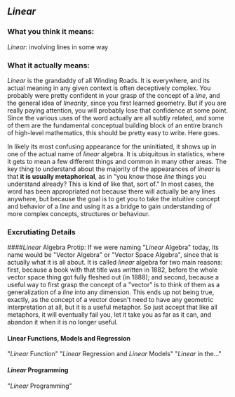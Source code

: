 ## _Linear_

### What you think it means:
_Linear_: involving lines in some way 

### What it actually means:
_Linear_ is the grandaddy of all Winding Roads. It is everywhere,
and its actual meaning in any given context is often deceptively complex. 
You probably were pretty confident in your grasp of the concept of a _line_,
and the general idea of _linearity_, since you first learned geometry. But
if you are really paying attention, you will probably lose
that confidence at some point. Since the various uses of the word 
actually are all subtly related, and some of them are the fundamental
conceptual building block of an entire branch of high-level mathematics, 
this should be pretty easy to write. Here goes.

In likely its most confusing appearance for the uninitiated, it shows up in 
one of the actual name of _linear_ algebra. It is ubiquitous in statistics,
where it gets to mean a few different things and common in many other areas.
The key thing to understand about the majority of the appearances of
_linear_ is that __it is usually metaphorical__, as in "you know those _line_
things you understand already? This is kind of like that, sort of."
In most cases, the word has been appropriated not because there will actually
be any lines anywhere, but because the goal is to get you to
take the intuitive concept and behavior of a _line_ and using it as a bridge 
to gain understanding of more complex concepts, structures or behaviour.

### Excrutiating Details
####_Linear_ Algebra
Protip: If we were naming "_Linear_ Algebra" today, its name would be
"Vector Algebra" or "Vector Space Algebra", since that is actually what it is 
all about.
It is called _linear_ algebra for two main reasons: first, because a book with 
that title was written in 1882, before the whole vector space thing got fully 
fleshed out (in 1888); and second, because a useful way to first grasp the 
concept of a "vector" is to think of them as a generalization of a _line_ into 
any dimension.
This ends up not being true, exactly, as the concept of a vector doesn't need 
to have any geometric interpretation at all, but it is a useful metaphor. 
So just accept that like all metaphors, it will eventually fail you, let it 
take you as far as it can, and abandon it when it is no longer useful.

#### __Linear__ Functions, Models and Regression
"_Linear_ Function"
"_Linear_ Regression and _Linear_ Models"
"_Linear_ in the..."

#### _Linear_ Programming
"_Linear_ Programming"
